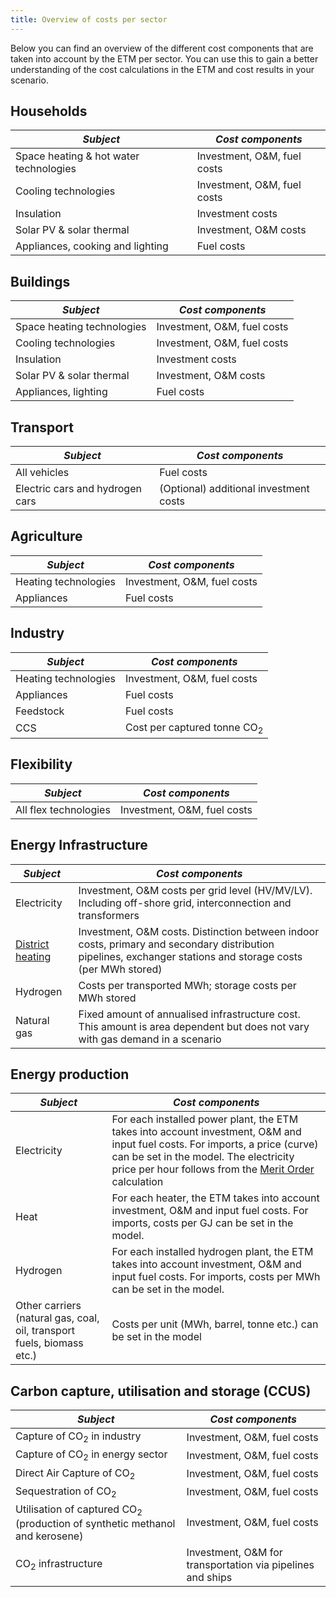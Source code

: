 ```yaml
---
title: Overview of costs per sector
---
```


Below you can find an overview of the different cost components that are taken into account by the ETM per sector. You can use this to gain a better understanding of the cost calculations in the ETM and cost results in your scenario. 

## Households
|  ***Subject***   | ***Cost components***  |
|---|---|
| Space heating & hot water technologies | Investment, O&M, fuel costs
| Cooling technologies | Investment, O&M, fuel costs
| Insulation | Investment costs
| Solar PV & solar thermal | Investment, O&M costs
| Appliances, cooking and lighting | Fuel costs

## Buildings
|  ***Subject***   | ***Cost components***  |
|---|---|
| Space heating technologies | Investment, O&M, fuel costs
| Cooling technologies | Investment, O&M, fuel costs
| Insulation | Investment costs
| Solar PV & solar thermal | Investment, O&M costs
| Appliances, lighting | Fuel costs

## Transport
|  ***Subject***   | ***Cost components***  |
|---|---|
| All vehicles | Fuel costs
| Electric cars and hydrogen cars | (Optional) additional investment costs

## Agriculture
|  ***Subject***   | ***Cost components***  |
|---|---|
| Heating technologies | Investment, O&M, fuel costs
| Appliances | Fuel costs

## Industry
|  ***Subject***   | ***Cost components***  |
|---|---|
| Heating technologies | Investment, O&M, fuel costs
| Appliances | Fuel costs
| Feedstock | Fuel costs
| CCS | Cost per captured tonne CO<sub>2</sub>

## Flexibility
|  ***Subject***   | ***Cost components***  |
|---|---|
| All flex technologies | Investment, O&M, fuel costs

## Energy Infrastructure
|  ***Subject***   | ***Cost components***  |
|---|---|
| Electricity | Investment, O&M costs per grid level (HV/MV/LV). Including off-shore grid, interconnection and transformers
| [District heating](heat-infrastructure-costs.md) | Investment, O&M costs. Distinction between indoor costs, primary and secondary distribution pipelines, exchanger stations and storage costs (per MWh stored)
| Hydrogen | Costs per transported MWh; storage costs per MWh stored
| Natural gas | Fixed amount of annualised infrastructure cost. This amount is area dependent but does not vary with gas demand in a scenario

## Energy production
|  ***Subject***   | ***Cost components***  |
|---|---|
| Electricity | For each installed power plant, the ETM takes into account investment, O&M and input fuel costs. For imports, a price (curve) can be set in the model. The electricity price per hour follows from the [Merit Order](merit-order.md) calculation
| Heat | For each heater, the ETM takes into account investment, O&M and input fuel costs. For imports, costs per GJ can be set in the model.
| Hydrogen | For each installed hydrogen plant, the ETM takes into account investment, O&M and input fuel costs. For imports, costs per MWh can be set in the model.
| Other carriers (natural gas, coal, oil, transport fuels, biomass etc.) | Costs per unit (MWh, barrel, tonne etc.) can be set in the model

## Carbon capture, utilisation and storage (CCUS)
|  ***Subject***   | ***Cost components***  |
|---|---|
| Capture of CO<sub>2</sub> in industry | Investment, O&M, fuel costs
| Capture of CO<sub>2</sub> in energy sector | Investment, O&M, fuel costs
| Direct Air Capture of CO<sub>2</sub> | Investment, O&M, fuel costs
| Sequestration of CO<sub>2</sub> | Investment, O&M, fuel costs
| Utilisation of captured CO<sub>2</sub> (production of synthetic methanol and kerosene) | Investment, O&M, fuel costs
| CO<sub>2</sub> infrastructure | Investment, O&M for transportation via pipelines and ships

